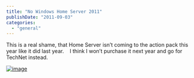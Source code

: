 ```yaml
---
title: "No Windows Home Server 2011"
publishDate: "2011-09-03"
categories: 
  - "general"
---
```


This is a real shame, that Home Server isn’t coming to the action pack this year like it did last year.    I think I won’t purchase it next year and go for TechNet instead.

[![image](http://ramblinggeek.co.uk/wp-content/uploads/2011/09/image_thumb.png "image")](http://ramblinggeek.co.uk/wp-content/uploads/2011/09/image1.png)
